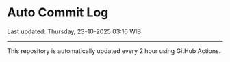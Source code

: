 # Auto Commit Log

Last updated: Thursday, 23-10-2025 03:16 WIB

---

This repository is automatically updated every 2 hour using GitHub Actions.
